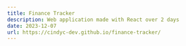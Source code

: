 ```yaml
---
title: Finance Tracker
description: Web application made with React over 2 days
date: 2023-12-07
url: https://cindyc-dev.github.io/finance-tracker/
---
```

